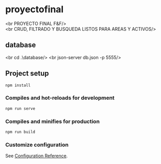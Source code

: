 # proyectofinal

<br PROYECTO FINAL F&F/>
<br RESPONSABLE : RODRIGO CORONEL LOZA CI:6758400 LP/>
<br CRUD, FILTRADO Y BUSQUEDA LISTOS PARA AREAS Y ACTIVOS/>

## database

<br cd .\database/>
<br json-server db.json -p 5555/>

## Project setup

```
npm install
```

### Compiles and hot-reloads for development

```
npm run serve
```

### Compiles and minifies for production

```
npm run build
```

### Customize configuration

See [Configuration Reference](https://cli.vuejs.org/config/).
